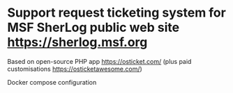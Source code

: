# Support request ticketing system for MSF SherLog public web site <https://sherlog.msf.org>

Based on open-source PHP app <https://osticket.com/> (plus paid customisations <https://osticketawesome.com/>)

Docker compose configuration

